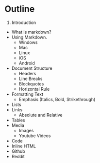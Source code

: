 # Outline

1. Introduction
- What is markdown?
- Using Markdown.
	- Windows
	- Mac
	- Linux
	- iOS
	- Android
- Document Structure
	- Headers
	- Line Breaks
	- Blockquotes
	- Horizontal Rule
- Formatting Text
	- Emphasis (Italics, Bold, Strikethrough)
- Lists
- Links
	- Absolute and Relative
- Tables
- Media
	- Images
	- Youtube Videos
- Code
- Inline HTML
- Github
- Reddit